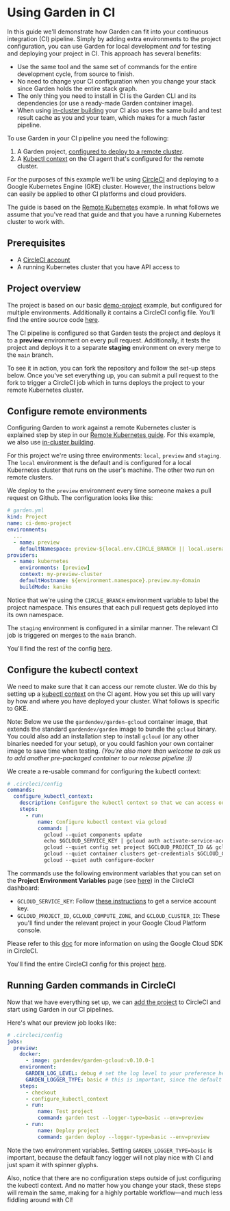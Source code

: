 # Using Garden in CI

In this guide we'll demonstrate how Garden can fit into your continuous integration (CI) pipeline. Simply by adding extra environments to the project configuration, you can use Garden for local development _and_ for testing and deploying your project in CI. This approach has several benefits:

- Use the same tool and the same set of commands for the entire development cycle, from source to finish.
- No need to change your CI configuration when you change your stack since Garden holds the entire stack graph.
- The only thing you need to install in CI is the Garden CLI and its dependencies (or use a ready-made Garden container image).
- When using [in-cluster building](../guides/in-cluster-building.md) your CI also uses the same build and test result cache as you and your team, which makes for a much faster pipeline.

To use Garden in your CI pipeline you need the following:

1. A Garden project, [configured to deploy to a remote cluster](#configure-remote-environments).
2. A [Kubectl context](#configure-the-kubectl-context) on the CI agent that's configured for the remote cluster.

For the purposes of this example we'll be using [CircleCI](https://circleci.com) and deploying to a Google Kubernetes Engine (GKE) cluster. However, the instructions below can easily be applied to other CI platforms and cloud providers.

The guide is based on the [Remote Kubernetes](https://docs.garden.io/guides/remote-kubernetes) example. In what follows we assume that you've read that guide and that you have a running Kubernetes cluster to work with.

## Prerequisites

- A [CircleCI account](https://circleci.com/)
- A running Kubernetes cluster that you have API access to

## Project overview

The project is based on our basic [demo-project](https://github.com/garden-io/garden/tree/0.12.47/examples/demo-project) example, but configured for multiple environments. Additionally it contains a CircleCI config file. You'll find the entire source code [here](https://github.com/garden-io/ci-demo-project).

The CI pipeline is configured so that Garden tests the project and deploys it to a **preview** environment on every pull request. Additionally, it tests the project and deploys it to a separate **staging** environment on every merge to the `main` branch.

To see it in action, you can fork the repository and follow the set-up steps below. Once you've set everything up, you can submit a pull request to the fork to trigger a CircleCI job which in turns deploys the project to your remote Kubernetes cluster.

## Configure remote environments

Configuring Garden to work against a remote Kubernetes cluster is explained step by step in our [Remote Kubernetes guide](../guides/remote-kubernetes.md). For this example, we also use [in-cluster building](../guides/in-cluster-building.md).

For this project we're using three environments: `local`, `preview` and `staging`. The `local` environment is the default and is configured for a local Kubernetes cluster that runs on the user's machine. The other two run on remote clusters.

We deploy to the `preview` environment every time someone makes a pull request on Github. The configuration looks like this:

```yaml
# garden.yml
kind: Project
name: ci-demo-project
environments:
  ...
  - name: preview
    defaultNamespace: preview-${local.env.CIRCLE_BRANCH || local.username}
providers:
  - name: kubernetes
    environments: [preview]
    context: my-preview-cluster
    defaultHostname: ${environment.namespace}.preview.my-domain
    buildMode: kaniko
```

Notice that we're using the `CIRCLE_BRANCH` environment variable to label the project namespace. This ensures that each pull request gets deployed into its own namespace.

The `staging` environment is configured in a similar manner. The relevant CI job is triggered on merges to the `main` branch.

You'll find the rest of the config [here](https://github.com/garden-io/ci-demo-project/blob/main/garden.yml).

## Configure the kubectl context

We need to make sure that it can access our remote cluster. We do this by setting up a [kubectl context](https://kubernetes.io/docs/tasks/access-application-cluster/configure-access-multiple-clusters/) on the CI agent. How you set this up will vary by how and where you have deployed your cluster. What follows is specific to GKE.

Note: Below we use the `gardendev/garden-gcloud` container image, that extends the standard
`gardendev/garden` image to bundle the `gcloud` binary. You could also add an installation step to install `gcloud`
(or any other binaries needed for your setup), or you could fashion your own container image to save time when testing.
_(You're also more than welcome to ask us to add another pre-packaged container to our release pipeline :))_

We create a re-usable command for configuring the kubectl context:

```yaml
# .circleci/config
commands:
  configure_kubectl_context:
    description: Configure the kubectl context so that we can access our remote cluster
    steps:
      - run:
          name: Configure kubectl context via gcloud
          command: |
            gcloud --quiet components update
            echo $GCLOUD_SERVICE_KEY | gcloud auth activate-service-account --key-file=-
            gcloud --quiet config set project $GCLOUD_PROJECT_ID && gcloud --quiet config set compute/zone $GCLOUD_COMPUTE_ZONE
            gcloud --quiet container clusters get-credentials $GCLOUD_CLUSTER_ID --zone $GCLOUD_COMPUTE_ZONE
            gcloud --quiet auth configure-docker
```

The commands use the following environment variables that you can set on the **Project Environment Variables** page (see [here](https://circleci.com/docs/2.0/env-vars/#setting-an-environment-variable-in-a-project)) in the CircleCI dashboard:

- `GCLOUD_SERVICE_KEY`: Follow [these instructions](https://cloud.google.com/sdk/docs/authorizing#authorizing_with_a_service_account) to get a service account key.
- `GCLOUD_PROJECT_ID`, `GCLOUD_COMPUTE_ZONE`, and `GCLOUD_CLUSTER_ID`: These you'll find under the relevant project in your Google Cloud Platform console.

Please refer to this [doc](https://circleci.com/docs/2.0/google-auth/) for more information on using the Google Cloud SDK in CircleCI.

You'll find the entire CircleCI config for this project
[here](https://github.com/garden-io/ci-demo-project/blob/main/.circleci/config.yml).

## Running Garden commands in CircleCI

Now that we have everything set up, we can [add the project](https://circleci.com/docs/2.0/getting-started/#setting-up-your-build-on-circleci) to CircleCI and start using Garden in our CI pipelines.

Here's what our preview job looks like:

```yaml
# .circleci/config
jobs:
  preview:
    docker:
      - image: gardendev/garden-gcloud:v0.10.0-1
    environment:
      GARDEN_LOG_LEVEL: debug # set the log level to your preference here
      GARDEN_LOGGER_TYPE: basic # this is important, since the default logger doesn't play nice with CI :)
    steps:
      - checkout
      - configure_kubectl_context
      - run:
          name: Test project
          command: garden test --logger-type=basic --env=preview
      - run:
          name: Deploy project
          command: garden deploy --logger-type=basic --env=preview
```

Note the two environment variables. Setting `GARDEN_LOGGER_TYPE=basic` is important, because the default fancy logger will not play nice with CI and just spam it with spinner glyphs.

Also, notice that there are no configuration steps outside of just configuring the kubectl context.
And no matter how you change your stack, these steps will remain the same, making for a highly portable
workflow—and much less fiddling around with CI!
